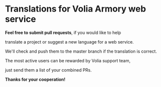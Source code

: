 # Translations for Volia Armory web service
**Feel free to submit pull requests**, if you would like to help

translate a project or suggest a new language for a web service.

We'll check and push them to the master branch if the translation is correct.

The most active users can be rewarded by Volia support team,

just send them a list of your combined PRs. 

**Thanks for your cooperation!**
